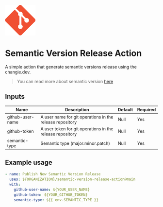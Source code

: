 <img src="assets/git-logo.png" width="100">

# Semantic Version Release Action

A simple action that generate semantic versions release using the changie.dev.
> You can read more about semantic version [here](https://semver.org/)

## Inputs

| Name | Description | Default | Required |
|--- |--- |--- |--- |
| github-user-name | A user name for git operations in the release repository | Null | Yes |
| github-token | A user token for git operations in the release repository | Null | Yes |
| semantic-type | Semantic type (major.minor.patch) | Null | Yes |

## Example usage

```yaml
- name: Publish New Semantic Version Release
  uses: ${ORGANIZATION}/semantic-version-release-action@main
  with:
    github-user-name: ${YOUR_USER_NAME}
    github-token: ${YOUR_GITHUB_TOKEN}
    semantic-type: ${{ env.SEMANTIC_TYPE }}
```
